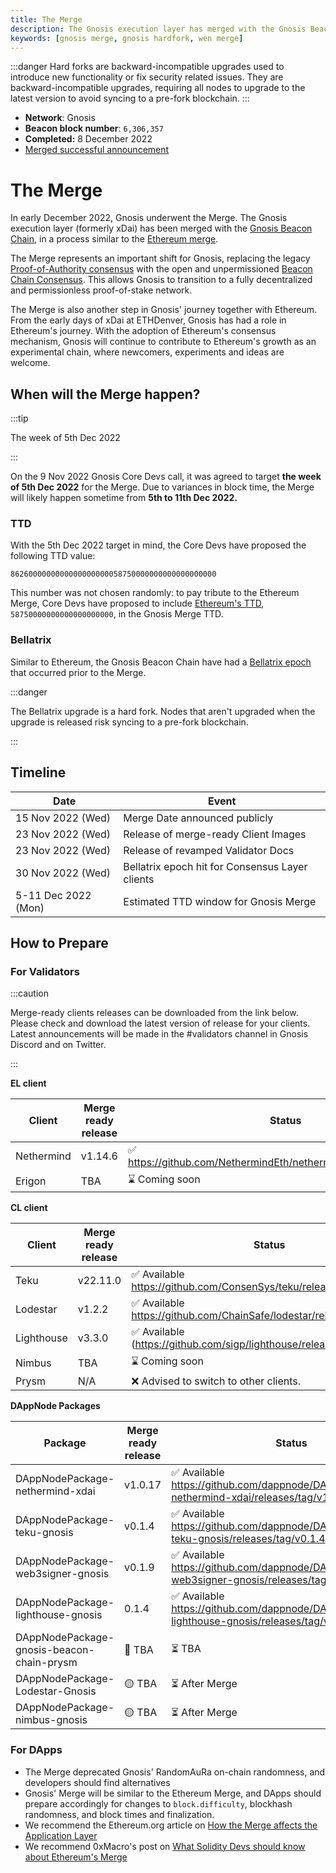 ```yaml
---
title: The Merge
description: The Gnosis execution layer has merged with the Gnosis Beacon Chain, in a process similar to the Ethereum merge
keywords: [gnosis merge, gnosis hardfork, wen merge]
---
```


:::danger
Hard forks are backward-incompatible upgrades used to introduce new functionality or fix security related issues. They are backward-incompatible upgrades, requiring all nodes to upgrade to the latest version to avoid syncing to a pre-fork blockchain.
:::

* **Network**: Gnosis
* **Beacon block number**: `6,306,357`
* **Completed:** 8 December 2022
* [Merged successful announcement](/updates/2022/12/10/merge)

# The Merge

In early December 2022, Gnosis underwent the Merge. The Gnosis execution layer (formerly xDai) has been merged with the [Gnosis Beacon Chain](../gbc/README.md), in a process similar to the [Ethereum merge](https://ethereum.org/en/upgrades/merge/). 

The Merge represents an important shift for Gnosis, replacing the legacy [Proof-of-Authority consensus](../consensus/aura.md) with the open and unpermissioned [Beacon Chain Consensus](../gbc/README.md). This allows Gnosis to transition to a fully decentralized and permissionless proof-of-stake network. 

The Merge is also another step in Gnosis' journey together with Ethereum. From the early days of xDai at ETHDenver, Gnosis has had a role in Ethereum's journey. With the adoption of Ethereum's consensus mechanism, Gnosis will continue to contribute to Ethereum's growth as an experimental chain, where newcomers, experiments and ideas are welcome. 

## When will the Merge happen?

:::tip

The week of 5th Dec 2022

:::

On the 9 Nov 2022 Gnosis Core Devs call, it was agreed to target **the week of 5th Dec 2022** for the Merge. Due to variances in block time, the Merge will likely happen sometime from **5th to 11th Dec 2022.**

### TTD

With the 5th Dec 2022 target in mind, the Core Devs have proposed the following TTD value: 

```
8626000000000000000000058750000000000000000000
```

This number was not chosen randomly: to pay tribute to the Ethereum Merge, Core Devs have proposed to include [Ethereum's TTD](https://notes.ethereum.org/@MarioHavel/merge-ttd), `58750000000000000000000`, in the Gnosis Merge TTD. 

### Bellatrix

Similar to Ethereum, the Gnosis Beacon Chain have had a [Bellatrix epoch](https://blog.ethereum.org/2022/08/24/mainnet-merge-announcement) that occurred prior to the Merge. 

:::danger

The Bellatrix upgrade is a hard fork. Nodes that aren't upgraded when the upgrade is released risk syncing to a pre-fork blockchain. 

:::

## Timeline

| Date                | Event                                           |
| ------------------- | ----------------------------------------------- |
| 15 Nov 2022 (Wed)   | Merge Date announced publicly                   |
| 23 Nov 2022 (Wed)   | Release of merge-ready Client Images            |
| 23 Nov 2022 (Wed)   | Release of revamped Validator Docs              |
| 30 Nov 2022 (Wed)   | Bellatrix epoch hit for Consensus Layer clients |
| 5-11 Dec 2022 (Mon) | Estimated TTD window for Gnosis Merge           |

## How to Prepare

### For Validators

:::caution

Merge-ready clients releases can be downloaded from the link below. Please check and download the latest version of release for your clients.
Latest announcements will be made in the #validators channel in Gnosis Discord and on Twitter.

:::

**EL client**

| Client     | Merge ready release | Status                                                             |
| ---------- | ------------------- | ------------------------------------------------------------------ |
| Nethermind | v1.14.6             | ✅ https://github.com/NethermindEth/nethermind/releases/tag/1.14.6 |
| Erigon     | TBA                 | ⌛ Coming soon  |

**CL client**

| Client     | Merge ready release | Status                                                                 |
| ---------- | ------------------- | ---------------------------------------------------------------------- |
| Teku       | v22.11.0            | ✅ Available https://github.com/ConsenSys/teku/releases/tag/22.11.0    |
| Lodestar   | v1.2.2              | ✅ Available https://github.com/ChainSafe/lodestar/releases/tag/v1.2.2 |
| Lighthouse | v3.3.0              | ✅ Available (https://github.com/sigp/lighthouse/releases/tag/v3.3.0)  |
| Nimbus     | TBA                 | ⌛ Coming soon                                                          |
| Prysm      | N/A                 | ❌ Advised to switch to other clients.                                 |

**DAppNode Packages**

| Package                                   | Merge ready release | Status                                                                                         |
| ----------------------------------------- | ------------------- | ---------------------------------------------------------------------------------------------- |
| DAppNodePackage-nethermind-xdai           | v1.0.17             | ✅ Available https://github.com/dappnode/DAppNodePackage-nethermind-xdai/releases/tag/v1.0.17  |
| DAppNodePackage-teku-gnosis               | v0.1.4              | ✅ Available https://github.com/dappnode/DAppNodePackage-teku-gnosis/releases/tag/v0.1.4       |
| DAppNodePackage-web3signer-gnosis         | v0.1.9              | ✅ Available https://github.com/dappnode/DAppNodePackage-web3signer-gnosis/releases/tag/v0.1.9 |
| DAppNodePackage-lighthouse-gnosis         | 0.1.4               | ✅ Available https://github.com/dappnode/DAppNodePackage-lighthouse-gnosis/releases/tag/v0.1.4 |
| DAppNodePackage-gnosis-beacon-chain-prysm | 🚫 TBA             | ⏳ TBA                                                                                          |
| DAppNodePackage-Lodestar-Gnosis           | 🟡 TBA             | ⏳ After Merge                                                                                  |
| DAppNodePackage-nimbus-gnosis             | 🟡 TBA             | ⏳ After Merge                                                                                  |

### For DApps

- The Merge deprecated Gnosis' RandomAuRa on-chain randomness, and developers should find alternatives
- Gnosis' Merge will be similar to the Ethereum Merge, and DApps should prepare accordingly for changes to `block.difficulty`, blockhash randomness, and block times and finalization.
- We recommend the Ethereum.org article on [How the Merge affects the Application Layer](https://blog.ethereum.org/2021/11/29/how-the-merge-impacts-app-layer)
- We recommend 0xMacro's post on [What Solidity Devs should know about Ethereum's Merge](https://0xmacro.com/blog/what-solidity-devs-should-know-about-ethereums-merge/)
